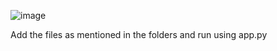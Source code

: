 ![image](https://github.com/user-attachments/assets/1a9e7df7-9b59-4ff9-ae79-2f2b03d5dc9c)


Add the files as mentioned in the folders and run using app.py


